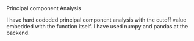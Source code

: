 <head>Principal component Analysis</head>
<p>   I have hard codeded principal component analysis with the cutoff value embedded with the function itself. I have used numpy and pandas at the backend. </p>
